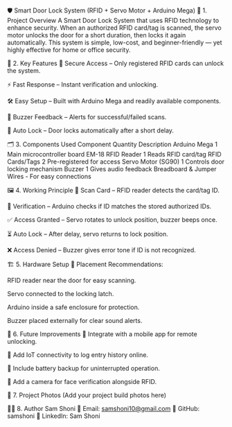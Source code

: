 🛡️ Smart Door Lock System (RFID + Servo Motor + Arduino Mega)
📌 1. Project Overview
A Smart Door Lock System that uses RFID technology to enhance security.
When an authorized RFID card/tag is scanned, the servo motor unlocks the door for a short duration, then locks it again automatically.
This system is simple, low-cost, and beginner-friendly — yet highly effective for home or office security.

🎯 2. Key Features
🔐 Secure Access – Only registered RFID cards can unlock the system.

⚡ Fast Response – Instant verification and unlocking.

🛠️ Easy Setup – Built with Arduino Mega and readily available components.

📢 Buzzer Feedback – Alerts for successful/failed scans.

🔄 Auto Lock – Door locks automatically after a short delay.

🗂️ 3. Components Used
Component	Quantity	Description
Arduino Mega	1	Main microcontroller board
EM-18 RFID Reader	1	Reads RFID card/tag
RFID Cards/Tags	2	Pre-registered for access
Servo Motor (SG90)	1	Controls door locking mechanism
Buzzer	1	Gives audio feedback
Breadboard & Jumper Wires	-	For easy connections

🖼️ 4. Working Principle
🪪 Scan Card – RFID reader detects the card/tag ID.

🧠 Verification – Arduino checks if ID matches the stored authorized IDs.

✅ Access Granted – Servo rotates to unlock position, buzzer beeps once.

⏳ Auto Lock – After delay, servo returns to lock position.

❌ Access Denied – Buzzer gives error tone if ID is not recognized.

🏗️ 5. Hardware Setup
📍 Placement Recommendations:

RFID reader near the door for easy scanning.

Servo connected to the locking latch.

Arduino inside a safe enclosure for protection.

Buzzer placed externally for clear sound alerts.

🔮 6. Future Improvements
📲 Integrate with a mobile app for remote unlocking.

🛜 Add IoT connectivity to log entry history online.

🔋 Include battery backup for uninterrupted operation.

🎥 Add a camera for face verification alongside RFID.

📸 7. Project Photos
(Add your project build photos here)

👨‍💻 8. Author
Sam Shoni 
📧 Email: samshoni10@gmail.com
🔗 GitHub: samshoni
🔗 LinkedIn: Sam Shoni
